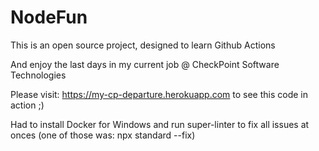 # NodeFun

This is an open source project, designed to learn Github Actions

And enjoy the last days in my current job @ CheckPoint Software Technologies

Please visit: <https://my-cp-departure.herokuapp.com> to see this code in action ;)

Had to install Docker for Windows and run super-linter to fix all issues at onces (one of those was: npx standard --fix)
